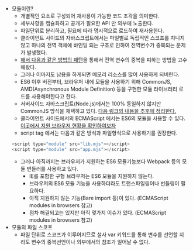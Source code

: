 * 모듈이란?
    * 개별적인 요소로 구성되어 재사용이 가능한 코드 조각을 의미한다.
    * 세부사항을 캡슐화하고 공개가 필요한 API 만 외부에 노출한다.
    * 파일단위로 분리하고, 필요에 따라 명시적으로 로드하여 재사용한다.
    * 클라이언트 사이드의 자바스크립트에서는 파일별로 독립적인 스코프를 지니지 않고 하나의 전역 객체에 바인딩 되는 구조로 인하여 전역변수가 중복되는 문제가 발생했다.
    * [해서 다음과 같은 방법의 패턴](https://github.com/GodChiken/StudyES5/blob/master/src/main/resources/static/scope/scope.js)을 통해서 전역 변수의 중복을 피하는 방법을 고수해왔다.
    * 그러나 이마저도 남용을 하게되면 메모리 리소스를 많이 사용하게 되버린다.
    * ES6 이후 버전부터, 브라우저 내에 모듈을 사용하기 위해 CommonJS, AMD(Asynchronous Module Definition) 등을 구현한 모듈 라이브러리 로드를 사용해야한다고 한다.
    * 서버사이드 자바스크립트(Node.js)에서는 100% 동일하지 않지만 CommonJS 방식을 채택하고 있다. [다음 링크의 내용을 추후에 정리한다.](https://poiemaweb.com/nodejs-module)
    * 클라이언트 사이드에서의 ECMAScript 에서는 ES6의 모듈을 사용할 수 있다. [이곳에서 지원 브라우저 현황을 확인하여보자](https://caniuse.com/#search=module)
    * script tag 에서는 다음과 같은 방식과 파일형식으로 사용하기를 권장한다.
    ```javascript
    <script type="module" src="lib.mjs"></script>
    <script type="module" src="app.mjs"></script>
    ```
    * 그러나 아직까지는 브라우저가 지원하는 ES6 모듈기능보다 Webpack 등의 모듈 번들러를 사용하고 있다.
        * IE를 포함한 구형 브라우저는 ES6 모듈을 지원하지 않는다.
        * 브라우저의 ES6 모듈 기능을 사용하더라도 트랜스파일링이나 번들링이 필요하다.
        * 아직 지원하지 않는 기능(Bare import 등)이 있다. (ECMAScript modules in browsers 참고)
        * 점차 해결되고는 있지만 아직 몇가지 이슈가 있다. (ECMAScript modules in browsers 참고)
* 모듈의 파일 스코프
    * 파일 단위로 스코프가 이루어지므로 설사 var 키워드를 통해 변수를 선언할 지라도 변수의 중복선언이나 외부에서의 참조가 일어날 수 없다.        
            